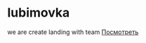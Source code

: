 # lubimovka
we are create landing with team
[Посмотреть](https://alenanikitiina.github.io/lubimovka/ "Lubimovka")
